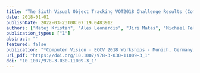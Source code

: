 ```yaml
---
title: "The Sixth Visual Object Tracking VOT2018 Challenge Results (Computer Vision - ECCV 2018 Workshops - Munich, 2018)"
date: 2018-01-01
publishDate: 2022-03-23T08:07:19.048391Z
authors: ["Matej Kristan", "Ales Leonardis", "Jiri Matas", "Michael Felsberg", "Roman P. Pflugfelder", "Luka Cehovin Zajc", "Tomás Vojír", "Goutam Bhat", "Alan Lukezic", "Abdelrahman Eldesokey", "Gustavo Fernández", "Álvaro García-Martín", "Álvaro Iglesias-Arias", "A. Aydin Alatan", "Abel González-García", "Alfredo Petrosino", "Alireza Memarmoghadam", "Andrea Vedaldi", "Andrej Muhic", "Anfeng He", "Arnold W. M. Smeulders", "Asanka G. Perera", "Bo Li", "Boyu Chen", "Changick Kim", "Changsheng Xu", "Changzhen Xiong", "Cheng Tian", "Chong Luo", "Chong Sun", "Cong Hao", "Daijin Kim", "Deepak Mishra", "Deming Chen", "Dong Wang", "Dongyoon Wee", "Efstratios Gavves", "Erhan Gundogdu", "Erik Velasco-Salido", "Fahad Shahbaz Khan", "Fan Yang", "Fei Zhao", "Feng Li", "Francesco Battistone", "George De Ath", "Gorthi R. K. Sai Subrahmanyam", "Guilherme Sousa Bastos", "Haibin Ling", "Hamed Kiani Galoogahi", "Hankyeol Lee", "Haojie Li", "Haojie Zhao", "Heng Fan", "Honggang Zhang", "Horst Possegger", "Houqiang Li", "Huchuan Lu", "Hui Zhi", "Huiyun Li", "Hyemin Lee", "Hyung Jin Chang", "Isabela Drummond", "Jack Valmadre", "Jaime Spencer Martin", "Javaan Singh Chahl", "Jin Young Choi", "Jing Li", "Jinqiao Wang", "Jinqing Qi", "Jinyoung Sung", "Joakim Johnander", "João F. Henriques", "Jongwon Choi", "Joost van de Weijer", "Jorge Rodríguez Herranz", "José M. Martínez", "Josef Kittler", "Junfei Zhuang", "Junyu Gao", "Klemen Grm", "Lichao Zhang", "Lijun Wang", "Lingxiao Yang", "Litu Rout", "Liu Si", "Luca Bertinetto", "Lutao Chu", "Manqiang Che", "Mario Edoardo Maresca", "Martin Danelljan", "Ming-Hsuan Yang", "Mohamed H. Abdelpakey", "Mohamed Shehata", "Myunggu Kang", "Namhoon Lee", "Ning Wang", "Ondrej Miksik", "Payman Moallem", "Pablo Vicente-Moñivar", "Pedro Senna", "Peixia Li", "Philip H. S. Torr", "Priya Mariam Raju", "Ruihe Qian", "Qiang Wang", "Qin Zhou", "Qing Guo", "Rafael Martin Nieto", "Rama Krishna Sai Subrahmanyam Gorthi", "Ran Tao", "Richard Bowden", "Richard M. Everson", "Runling Wang", "Sangdoo Yun", "Seokeon Choi", "Sergio Vivas", "Shuai Bai", "Shuangping Huang", "Sihang Wu", "Simon Hadfield", "Siwen Wang", "Stuart Golodetz", "Ming Tang", "Tianyang Xu", "Tianzhu Zhang", "Tobias Fischer", "Vincenzo Santopietro", "Vitomir Struc", "Wei Wang", "Wangmeng Zuo", "Wei Feng", "Wei Wu", "Wei Zou", "Weiming Hu", "Wengang Zhou", "Wenjun Zeng", "Xiaofan Zhang", "Xiaohe Wu", "Xiao-Jun Wu", "Xinmei Tian", "Yan Li", "Yan Lu", "Yee Wei Law", "Yi Wu", "Yiannis Demiris", "Yicai Yang", "Yifan Jiao", "Yuhong Li", "Yunhua Zhang", "Yuxuan Sun", "Zheng Zhang", "Zheng Zhu", "Zhen-Hua Feng", "Zhihui Wang", "Zhiqun He"]
publication_types: ["1"]
abstract: ""
featured: false
publication: "*Computer Vision - ECCV 2018 Workshops - Munich, Germany, September 8-14, 2018, Proceedings, Part I*"
url_pdf: "https://doi.org/10.1007/978-3-030-11009-3_1"
doi: "10.1007/978-3-030-11009-3_1"
---
```


